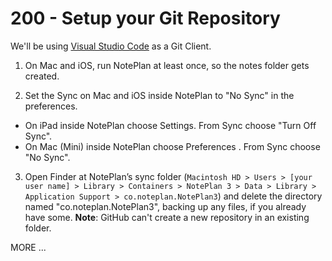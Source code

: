 # 200 - Setup your Git Repository

We'll be using [Visual Studio Code](https://code.visualstudio.com/) as a Git Client.

1. On Mac and iOS, run NotePlan at least once, so the notes folder gets created.

2. Set the Sync on Mac and iOS inside NotePlan to "No Sync" in the preferences.

- On iPad inside NotePlan choose Settings. From Sync choose "Turn Off Sync".
- On Mac (Mini) inside NotePlan choose Preferences . From Sync choose "No Sync".

3. Open Finder at NotePlan’s sync folder (```Macintosh HD > Users > [your user name] > Library > Containers > NotePlan 3 > Data > Library > Application Support > co.noteplan.NotePlan3```) and delete the directory named "co.noteplan.NotePlan3", backing up any files, if you already have some. **Note**: GitHub can't create a new repository in an existing folder.



MORE ...